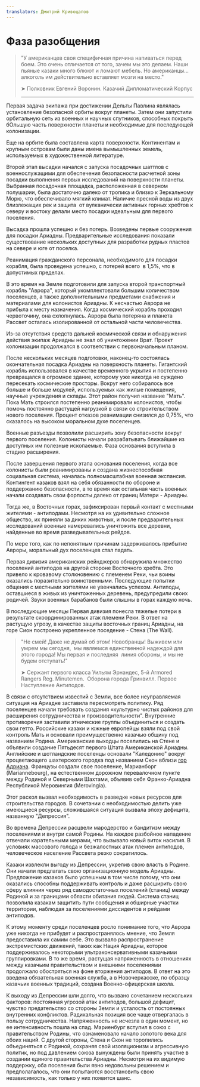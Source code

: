 ```yaml
---
translators: Дмитрий Кривощапов
---
```


# Фаза разобщения

> "У американцев своя специфичная причина напиваться перед боем.
> Это очень отличается от того, зачем мы это делаем. Наши пьяные
> казаки много блюют и ломают мебель. Но американцы...
> алкоголь им действительно вставляет мозги на место."
>
> ➤ Полковник Евгений Воронин. Казачий Дипломатический Корпус
>
>  ---

 Первая задача экипажа при достижении Дельты Павлина являлась установление безопасной орбиты вокруг планеты. Затем они запустили орбитальную сеть из военных и научных спутников, способных покрыть бОльшую часть поверхности планеты и необходимые для последующей колонизации.

 Еще на орбите была составлена карта поверхности. Континентам и крупным островам были даны имена вымышленных земель, используемых в художественной литературе.

 Второй этап высадки начался с запуска посадочных шаттлов с военнослужащими для обеспечения безопасности расчетной зоны посадки выполнения первых исследований на поверхности планеты. Выбранная посадочная площадка, расположенная в северном полушарии, была достаточно далеко от тропика и близко к Зеркальному Морю, что обеспечивало мягкий климат. Наличие пресной воды из двух близлежащих рек и защита  от вулканически активных горных хребтов к северу и востоку делали место посадки идеальным для первого поселения.

 Высадка прошла успешно и без потерь. Возведены первые сооружения для посадки Ариадны. Предварительные исследования показали существование нескольких доступных для разработки рудных пластов на севере и юге от поселка.

 Реанимация гражданского персонала, необходимого для посадки корабля, была проведена успешно, с потерей всего  в 1,5%, что в допустимых пределах.

 В это время на Земле подготовили для запуска второй транспортный корабль "Аврора", который укомплектовали большим количеством поселенцев, а также дополнительными предметами снабжения и материалами для колонистов Ариадны. К несчастью Аврора не прибыла к месту назначения. Когда космический корабль проходил червоточину, она схлопнулась. Аврора была потеряна и планета Рассвет осталась изолированной от остальной части человечества.

 Из-за отсутствия средств дальней космической связи и обнаружения действия экипаж Ариадны не знал об уничтожении Врат. Проект колонизации продолжался в соответствии с первоначальным планом.

 После нескольких месяцев подготовки, наконец-то состоялась окончательная посадка Ариадны на поверхность планеты. Гигантский корабль использовался в качестве временного укрытия и постепенно превращался в огромное здание, которому уже никогда не суждено пересекать космические просторы. Вокруг него собиралось все больше и больше модулей, используемых как жилые помещения, научные учреждения и склады. Этот район получил название "Мать". Пока Мать строился постепенно реанимировали колонистов, чтобы помочь постоянно растущей нагрузкой в связи со строительством нового поселения. Процент отказов реанимации снизился до 0,75%, что сказалось на высоком моральном духе поселенцев.

 Военные разъезды позволили расширить зону безопасности вокруг первого поселения. Колонисты начали разрабатывать ближайшие из доступных им полезные ископаемые. Фаза основания вступила в стадию расширения.

 После завершения первого этапа основания поселения, когда все колонисты были реанимированы и создана жизнеспособная социальная система, началась полномасштабная военная экспансия. Контингент казаков взял на себя обязанности по обороне и поддержанию безопасности, в то время как остальная часть военных начали создавать свои форпосты далеко от границ Матери - Ариадны.

 Тогда же, в Восточных горах, зафиксирован первый контакт с местными жителями - антиподами. Несмотря на их удивительно сложное общество, их приняли за диких животных, и после предварительных исследований военные намеревались уничтожить все деревни, найденные во время разведывательных рейдов.

 По мере того, как по непонятным причинам задерживалось прибытие Авроры, моральный дух поселенцев стал падать.

 Первая дивизия американских рейнджеров обнаружила множество поселений антиподов на другой стороне Восточного хребта. Это привело к кровавому столкновению с племенем Реки, чьи воины оказались поразительно воинственными. Последующие попытки общения с местными жителями не увенчались успехом. Антиподы, оставшиеся в живых из уничтоженных деревень, предупредили своих родичей. Звуки военных барабанов были слышны в горах каждую ночь.

 В последующие месяцы Первая дивизия понесла тяжелые потери в результате скоординированных атак племени Реки. В ответ на растущую угрозу, в качестве защиты восточных границ Ариадны, на горе Сион построено укрепленное поседение - Стена \(The Wall\).

> "Не смей! Даже не думай об этом! Новобранцы! Выживем или умрем мы сегодня, 
> мы являемся единственной надеждой для этого города! Мы первая и последняя 
> линия обороны, и мы не будем отступать!"
>
> ➤ Сержант первого класса Уильям Эрнандес, 5-й Armored Rangers Reg. Minutemen. 
> Оборона города Гринвилл. Первое Наступление Антиподов.

В связи с отсутствием известий с Земли, все более неуправляемая ситуация на Ариадне заставила пересмотреть политику. Ряд поселенцев начали требовать создания «культурно чистых районов для расширения сотрудничества и производительности". Внутренние противоречия заставили этнические группы объединиться и создать свои гетто. Российские казаки и южные европейцы взяли под свой контроль Мать и основали преимущественно казачью общину под названием Родина. Американские выходцы поселились на Стене и объявили создание Пятьдесят первого Штата Американской Ариадны. Английские и шотландские поселенцы основали "Каледонию" вокруг процветающего шахтерского городка под названием Скон вблизи [гор Адриана](https://ru.wikipedia.org/wiki/Вал_Адриана). Французы создали свое поселение, Марианборг (Mariannebourg), на естественном дорожном перевалочном пункте между Родиной и Северными Шахтами, объявив себя Франко-Ариадна Республикой Меровингия (Merovingia).

Этот раскол вызвал необходимость в разведке новых ресурсов для строительства городов. В сочетании с необходимостью делить уже имеющиеся ресурсы, сложившаяся ситуация вызвала эпоху дефицита, названную "Депрессия".

Во времена Депрессии расцвели мародерство и бандитизм между поселениями и внутри самой Родины. На каждое разбойное нападение отвечали карательными мерами, что вызывало новый виток насилия. В условиях массового голода и безжалостных атак племен антиподов, человеческое население Рассвета резко сократилось.

Казаки извлекли выгоду из Депрессии, укрепив свою власть в Родине. Они начали предлагать свою организационную модель Ариадны. Предложение казаков было успешным в том числе потому, что они оказались способны поддерживать контроль и даже расширить свою сферу влияния через ряд самодостаточных поселений (станиц) между Родиной и за границами области обитания людей. Система станиц позволила казакам защитить пути сообщения и обширные участки территории, наблюдая за поселениями диссидентов и рейдами антиподов.

К этому моменту среди поселенцев росло понимание того, что Аврора уже никогда не прибудет и распространялось мнение, что Земля предоставила их самим себе. Это вызвало распространение экстремистских движений, таких как Нация Ариадны, которое поддерживалось некоторыми ультраконсервативными казачьими группировками. В то же время, растущая напряженность в отношениях между казачьим правительством и внешними поселениями продолжало обостряться на фоне вторжения антиподов. В ответ на это введена обязательная военная служба, а в Новочеркасске, по образцу казачьих военных традиций, создана Военно-офицерская школа.

К выходу из Депрессии шли долго, что вызвано сочетанием нескольких факторов: постоянная угрозой атак антиподов, большой дефицит, чувство предательство со стороны Земли и усталость от постоянных внутренних конфликтов. Радикальная позиция все чаще отвергалась в пользу сотрудничества. Напряженность не исчезла в один момент, но ее интенсивность пошла на спад. Мариенбург вступил в союз с правительством Родины, что ознаменовало начало золотого века для обоих наций. С другой стороны, Стена и Скон не торопились объединяться с Родиной, сохраняя свой изоляционизм и агрессивную политик, но под давлением союза вынуждены были принять участие в создании единого правительства Ариадны. Несмотря на их видимую поддержку, оба поселения были явно недовольны решением и предполагалось, что они попытаются восстановить свою независимость, как только у них появится шанс.
